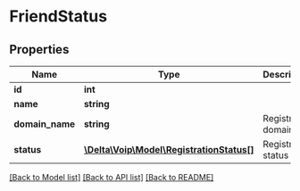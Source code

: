 # FriendStatus

## Properties
Name | Type | Description | Notes
------------ | ------------- | ------------- | -------------
**id** | **int** |  | [optional] 
**name** | **string** |  | 
**domain_name** | **string** | Registration domain | [optional] 
**status** | [**\Delta\Voip\Model\RegistrationStatus[]**](RegistrationStatus.md) | Registration status | [optional] 

[[Back to Model list]](../README.md#documentation-for-models) [[Back to API list]](../README.md#documentation-for-api-endpoints) [[Back to README]](../README.md)



